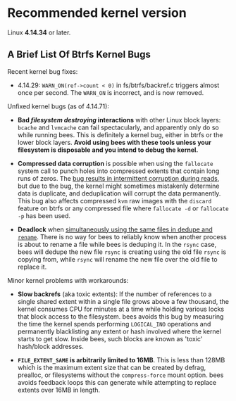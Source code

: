 Recommended kernel version
==========================

Linux **4.14.34** or later.

A Brief List Of Btrfs Kernel Bugs
---------------------------------

Recent kernel bug fixes:

* 4.14.29: `WARN_ON(ref->count < 0)` in fs/btrfs/backref.c triggers
  almost once per second.  The `WARN_ON` is incorrect, and is now removed.

Unfixed kernel bugs (as of 4.14.71):

* **Bad _filesystem destroying_ interactions** with other Linux block
  layers:  `bcache` and `lvmcache` can fail spectacularly, and apparently
  only do so while running bees.  This is definitely a kernel bug,
  either in btrfs or the lower block layers.  **Avoid using bees with
  these tools unless your filesystem is disposable and you intend to
  debug the kernel.**

* **Compressed data corruption** is possible when using the `fallocate`
  system call to punch holes into compressed extents that contain long
  runs of zeros.  The [bug results in intermittent corruption during
  reads](https://www.spinics.net/lists/linux-btrfs/msg81293.html), but
  due to the bug, the kernel might sometimes mistakenly determine data
  is duplicate, and deduplication will corrupt the data permanently.
  This bug also affects compressed `kvm` raw images with the `discard`
  feature on btrfs or any compressed file where `fallocate -d` or
  `fallocate -p` has been used.

* **Deadlock** when [simultaneously using the same files in dedupe and
  `rename`](https://www.spinics.net/lists/linux-btrfs/msg81109.html).
  There is no way for bees to reliably know when another process is
  about to rename a file while bees is deduping it.  In the `rsync` case,
  bees will dedupe the new file `rsync` is creating using the old file
  `rsync` is copying from, while `rsync` will rename the new file over
  the old file to replace it.

Minor kernel problems with workarounds:

* **Slow backrefs** (aka toxic extents): If the number of references to a
  single shared extent within a single file grows above a few thousand,
  the kernel consumes CPU for minutes at a time while holding various
  locks that block access to the filesystem.  bees avoids this bug
  by measuring the time the kernel spends performing `LOGICAL_INO`
  operations and permanently blacklisting any extent or hash involved
  where the kernel starts to get slow.  Inside bees, such blocks are
  known as 'toxic' hash/block addresses.

* **`FILE_EXTENT_SAME` is arbitrarily limited to 16MB**.  This is
  less than 128MB which is the maximum extent size that can be created
  by defrag, prealloc, or filesystems without the `compress-force`
  mount option.  bees avoids feedback loops this can generate while
  attempting to replace extents over 16MB in length.
